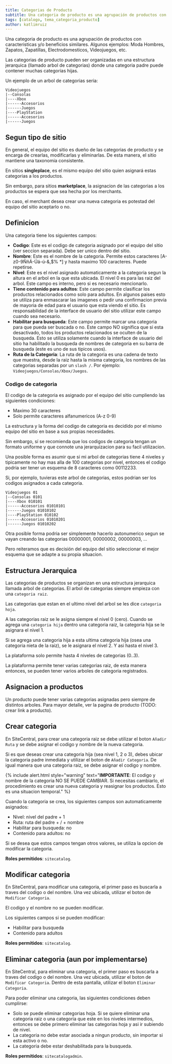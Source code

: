 ```yaml
---
title: Categorias de Producto
subtitle: Una categoria de producto es una agrupación de productos con caracteristicas y/o beneficios similares.
tags: [catalogo, tema_categoria_producto]
author: katlimruiz
---
```


Una categoria de producto es una agrupación de productos con caracteristicas y/o beneficios similares. Algunos ejemplos: Moda Hombres, Zapatos, Zapatillas, Electrodomesticos, Videojuegos, etc.

Las categorias de producto pueden ser organizadas en una estructura jerarquica (llamado arbol de categorias) donde una categoria padre puede contener muchas categorias hijas.

Un ejemplo de un arbol de categorias seria:
```
Videojuegos
|--Consolas
|----Xbox
|------Accesorios
|------Juegos
|----PlayStation
|------Accesorios
|------Juegos
```
## Segun tipo de sitio
En general, el equipo del sitio es dueño de las categorias de producto y se encarga de crearlas, modificarlas y eliminarlas. De esta manera, el sitio mantiene una taxonomia consistente.

En sitios **singleplace**, es el mismo equipo del sitio quien asignará estas categorias a los productos.

Sin embargo, para sitios **marketplace**, la asignacion de las categorias a los productos se espera que sea hecha por los merchants.

En caso, el merchant desea crear una nueva categoria es potestad del equipo del sitio aceptarlo o no.

## Definicion
Una categoria tiene los siguientes campos:
- **Codigo**: Este es el codigo de categoria asignado por el equipo del sitio (ver seccion separada). Debe ser unico dentro del sitio.
- **Nombre**: Este es el nombre de la categoria. Permite estos caracteres [A-z0-9ÑñÁ-Úá-ú\-&,$% *] y hasta maximo 100 caracteres. Puede repetirse.
- **Nivel**: Este es el nivel asignado automaticamente a la categoria segun la altura en el arbol en la que esta ubicada. El nivel 0 es para las raiz del arbol. Este campo es interno, pero si es necesario mencionarlo.
- **Tiene contenido para adultos**: Este campo permite clasificar los productos relacionados como solo para adultos. En algunos paises esto se utiliza para enmascarar las imagenes o pedir una confirmacion previa de mayoria de edad para el usuario que esta viendo el sitio. Es responsabilidad de la interface de usuario del sitio utilizar este campo cuando sea necesario.
- **Habilitar para busqueda**: Este campo permite marcar una categoria para que pueda ser buscada o no. Este campo NO significa que si esta desactivado, todos los productos relacionados se oculten de la busqueda. Esto se utiliza solamente cuando la interface de usuario del sitio ha habilitado la busqueda de nombres de categoria en su barra de busqueda (este es uno de sus tipicos usos).
- **Ruta de la Categoria**: La ruta de la categoria es una cadena de texto que muestra, desde la raiz hasta la misma categoria, los nombres de las categorias separadas por un `slash /`. Por ejemplo: `Videojuegos/Consolas/Xbox/Juegos`.

### Codigo de categoria
El codigo de la categoria es asignado por el equipo del sitio cumpliendo las siguientes condiciones:
- Maximo 30 caracteres
- Solo permite caracteres alfanumericos (A-z 0-9)

La estructura y la forma del codigo de categoria es decidido por el mismo equipo del sitio en base a sus propias necesidades.

Sin embargo, sí se recomienda que los codigos de categoria tengan un formato uniforme y que connote una jerarquizacion para su facil utilizacion.

Una posible forma es asumir que si mi arbol de categorias tiene 4 niveles y tipicamente no hay mas alla de 100 categorias por nivel, entonces el codigo podria ser tener un esquema de 8 caracteres como 00112233.

Si, por ejemplo, tuvieras este arbol de categorias, estos podrian ser los codigos asignados a cada categoria.
```
Videojuegos 01
|--Consolas 0101
|----Xbox 010101
|------Accesorios 01010101
|------Juegos 01010102
|----PlayStation 010102
|------Accesorios 01010201
|------Juegos 01010202
```

Otra posible forma podria ser simplemente hacerlo autonumerico segun se vayan creando las categorias 00000001, 00000002, 00000003, ...

Pero reiteramos que es decisión del equipo del sitio seleccionar el mejor esquema que se adapte a su propia situacion.

## Estructura Jerarquica
Las categorias de productos se organizan en una estructura jerarquica llamada arbol de categorias. El arbol de categorias siempre empieza con una `categoria raiz`.

Las categorias que estan en el ultimo nivel del arbol se les dice `categoria hoja`.

A las categorias raiz se le asigna siempre el nivel 0 (cero). Cuando se agrega una `categoria hija` dentro una categoria raiz, la categoria hija se le asignara el nivel 1.

Si se agrega una categoria hija a esta ultima categoria hija (osea una categoria nieta de la raiz), se le asignara el nivel 2. Y asi hasta el nivel 3.

La plataforma solo permite hasta 4 niveles de categorias (0..3).

La plataforma permite tener varias categorias raiz, de esta manera entonces, se pueden tener varios arboles de categoria registrados.

## Asignacion a productos
Un producto puede tener varias categorias asignadas pero siempre de distintos arboles. Para mayor detalle, ver la pagina de producto (TODO: crear link a producto).

## Crear categoria
En SiteCentral, para crear una categoria raiz se debe utilizar el boton `Añadir Ruta` y se debe asignar el codigo y nombre de la nueva categoria.

Si es que deseas crear una categoria hija (sea nivel 1, 2 o 3), debes ubicar la categoria padre inmediata y utilizar el boton de `Añadir Categoria`. De igual manera que una categoria raiz, se debe asignar el codigo y nombre.

{% include alert.html style="warning" text="**IMPORTANTE**: El codigo y nombre de la categoria NO SE PUEDE CAMBIAR. Si necesitas cambiarlo, el procedimiento es crear una nueva categoria y reasignar los productos. Esto es una situacion temporal." %}

Cuando la categoria se crea, los siguientes campos son automaticamente asignados:
- Nivel: nivel del padre + 1
- Ruta: ruta del padre + / + nombre
- Habilitar para busqueda: no
- Contenido para adultos: no

Si se desea que estos campos tengan otros valores, se utiliza la opcion de modificar la categoria.

**Roles permitidos**: `sitecatalog`.

## Modificar categoria
En SiteCentral, para modificar una categoria, el primer paso es buscarla a traves del codigo o del nombre. Una vez ubicada, utilizar el boton de `Modificar Categoria`.

El codigo y el nombre no se pueden modificar.

Los siguientes campos si se pueden modificar:
- Habilitar para busqueda
- Contenido para adultos

**Roles permitidos**: `sitecatalog`.

## Eliminar categoria (aun por implementarse)
En SiteCentral, para eliminar una categoria, el primer paso es buscarla a traves del codigo o del nombre. Una vez ubicada, utilizar el boton de `Modificar Categoria`. Dentro de esta pantalla, utilizar el boton `Eliminar Categoria`.

Para poder eliminar una categoria, las siguientes condiciones deben cumplirse:
- Solo se puede eliminar categorias hoja. Si se quiere eliminar una categoria raiz o una categoria que este en los niveles intermedios, entonces se debe primero eliminar las categorias hoja y asi ir subiendo de nivel.
- La categoria no debe estar asociada a ningun producto, sin importar si esta activo o no.
- La categoria debe estar deshabilitada para la busqueda.

**Roles permitidos**: `sitecatalogadmin`.
